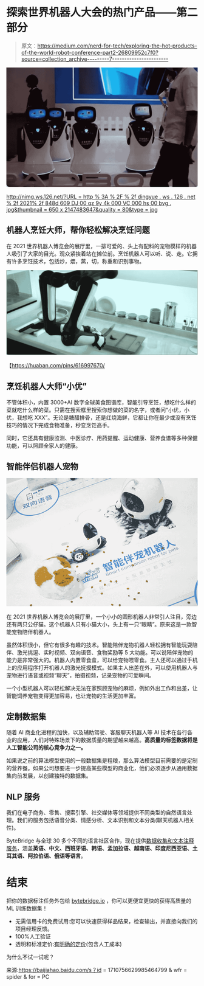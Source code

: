 # 探索世界机器人大会的热门产品——第二部分

> 原文：<https://medium.com/nerd-for-tech/exploring-the-hot-products-of-the-world-robot-conference-part2-26809952c7f0?source=collection_archive---------7----------------------->

![](img/cc2eaa2604d812002ef25e78fe882ca3.png)

[http://nimg.ws.126.net/?URL = http % 3A % 2F % 2f dingyue . ws . 126 . net % 2f 2021% 2f 848d 609 DJ 00 qz 9y 4k 000 VC 000 hs 00 bvg . jpg&thumbnail = 650 x 2147483647&quality = 80&type = jpg](http://nimg.ws.126.net/?url=http%3A%2F%2Fdingyue.ws.126.net%2F2021%2F0911%2F848d609dj00qz9y4k000vc000hs00bvg.jpg&thumbnail=650x2147483647&quality=80&type=jpg)

## **机器人烹饪大师，帮你轻松解决烹饪问题**

在 2021 世界机器人博览会的展厅里，一排可爱的、头上有配料的宠物模样的机器人吸引了大家的目光。观众紧挨着站在摊位前。烹饪机器人可以听、说、走。它拥有许多烹饪技术，包括炒，煨，蒸，切，称重和识别事物。

![](img/6bd2b59a8227cace1f7951ec42087b63.png)

【https://huaban.com/pins/616997670/ 

## **烹饪机器人大师“小优”**

不管体积小，内置 3000+AI 数字全球美食图谱库，智能引导烹饪，想吃什么样的菜就吃什么样的菜。只需在搜索框里搜索你想做的菜的名字，或者问“小优，小优，我想吃 XXX”。无论是糖醋排骨，还是红烧海鲜，它都让你在最少或没有烹饪技巧的情况下完成食物准备，秒变烹饪高手。

同时，它还具有健康监测、中医诊疗、用药提醒、运动健康、营养食谱等多种保健功能，可以照顾全家人的健康。

## **智能伴侣**机器人**宠物**

![](img/1d1254af9299303137721ac8383ca191.png)

在 2021 世界机器人博览会的展厅里，一个小小的圆形机器人非常引人注目，旁边还有两只公仔猫。这个机器人只有小猫大小，头上有一只“眼睛”。原来这是一款智能宠物陪伴机器人。

虽然体积很小，但它有很多有趣的技术。智能陪伴宠物机器人轻松拥有智能玩耍陪伴、激光挑逗、实时视频、双向语音、食物奖励等 5 大功能。可以说陪伴宠物的能力是非常强大的。机器人内置零食盒，可以给宠物喂零食。主人还可以通过手机上的应用程序打开机器人的激光抚摸模式。如果主人出差在外，可以使用机器人与宠物进行语音或视频“聊天”，拍摄视频，记录宠物的可爱瞬间。

一个小型机器人可以轻松解决无法在家照顾宠物的麻烦，例如外出工作和出差，让智能饲养宠物变得更加容易，也让宠物的生活更加丰富。

## **定制数据集**

随着 AI 商业化进程的加快，以及辅助驾驶、客服聊天机器人等 AI 技术在各行各业的应用，人们对特殊场景下的数据质量的期望越来越高。**高质量的标签数据将是人工智能公司的核心竞争力之一。**

如果说之前的算法模型使用的一般数据集是粗粮，那么算法模型目前需要的是定制的营养餐。如果公司想要进一步提高某些模型的商业化，他们必须逐步从通用数据集向前发展，以创建独特的数据集。

## NLP 服务

我们在电子商务、零售、搜索引擎、社交媒体等领域提供不同类型的自然语言处理。我们的服务包括语音分类、情感分析、文本识别和文本分类(聊天机器人相关性)。

ByteBridge 与全球 30 多个不同的语言社区合作，现在提供[数据收集和文本注释服务](https://tinyurl.com/2pzefkm8)，涵盖**英语、中文、西班牙语、韩语、孟加拉语、越南语、印度尼西亚语、土耳其语、阿拉伯语、俄语等语言**。

# 结束

把你的数据标注任务外包给 [bytebridge.io](https://tinyurl.com/2pzefkm8) ，你可以更便宜更快的获得高质量的 ML 训练数据集！

*   无需信用卡的免费试用:您可以快速获得样品结果，检查输出，并直接向我们的项目经理反馈。
*   100%人工验证
*   透明和标准定价:[有明确的定价](https://www.bytebridge.io/#/?module=price)(包含人工成本)

为什么不试一试呢？

来源:https://baijiahao.baidu.com/s？id = 1710756629985464799 & wfr = spider & for = PC